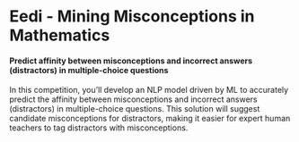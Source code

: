 # Eedi - Mining Misconceptions in Mathematics
#### Predict affinity between misconceptions and incorrect answers (distractors) in multiple-choice questions

In this competition, you’ll develop an NLP model driven by ML to accurately predict the affinity between misconceptions and incorrect answers (distractors) in multiple-choice questions. This solution will suggest candidate misconceptions for distractors, making it easier for expert human teachers to tag distractors with misconceptions.